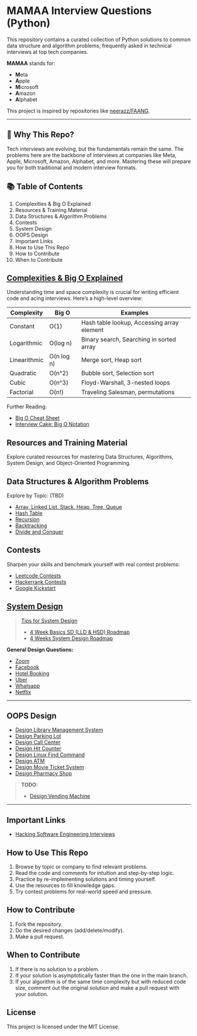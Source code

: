 # MAMAA Interview Questions (Python)

This repository contains a curated collection of Python solutions to common data structure and algorithm problems, frequently asked in technical interviews at top tech companies.

**MAMAA** stands for:

*   **M**eta
*   **A**pple
*   **M**icrosoft
*   **A**mazon
*   **A**lphabet

This project is inspired by repositories like [neerazz/FAANG](https://github.com/neerazz/FAANG).

---

## 🚀 Why This Repo?

Tech interviews are evolving, but the fundamentals remain the same. The problems here are the backbone of interviews at companies like Meta, Apple, Microsoft, Amazon, Alphabet, and more. Mastering these will prepare you for both traditional and modern interview formats.

## 📚 Table of Contents

1. Complexities & Big O Explained
2. Resources & Training Material
3. Data Structures & Algorithm Problems
4. Contests
5. System Design
6. OOPS Design
7. Important Links
8. How to Use This Repo
9. How to Contribute
10. When to Contribute

## [Complexities & Big O Explained](https://www.bigocheatsheet.com/)

Understanding time and space complexity is crucial for writing efficient code and acing interviews. Here’s a high-level overview:

| Complexity | Big O | Examples |
|------------|-------|----------|
| Constant   | O(1)  | Hash table lookup, Accessing array element |
| Logarithmic| O(log n) | Binary search, Searching in sorted array |
| Linearithmic| O(n log n) | Merge sort, Heap sort |
| Quadratic  | O(n^2) | Bubble sort, Selection sort |
| Cubic      | O(n^3) | Floyd-Warshall, 3-nested loops |
| Factorial  | O(n!)  | Traveling Salesman, permutations |

Further Reading:

- [Big O Cheat Sheet](https://www.bigocheatsheet.com/)
- [Interview Cake: Big O Notation](https://www.interviewcake.com/article/python/big-o-notation-time-and-space-complexity)

## Resources and Training Material

Explore curated resources for mastering Data Structures, Algorithms, System Design, and Object-Oriented Programming.

## Data Structures & Algorithm Problems

Explore by Topic: (TBD)

- [Array, Linked List, Stack, Heap, Tree, Queue](./Arrays)
- [Hash Table](./Hash_Tables)
- [Recursion](./Recursion_and_Backtracking)
- [Backtracking](./Recursion_and_Backtracking)
- [Divide and Conquer](./Dynamic_Programming)

## Contests

Sharpen your skills and benchmark yourself with real contest problems:

- [Leetcode Contests](https://leetcode.com/contest/)
- [Hackerrank Contests](https://www.hackerrank.com/contests)
- [Google Kickstart](https://codingcompetitions.withgoogle.com/kickstart)

## [System Design](https://github.com/neerazz/faang-system-design/blob/master/README.md)
> [Tips for System Design](https://github.com/neerazz/faang-system-design/blob/master/Tips_for_system_design.md)
> - [4 Week Basics SD (LLD & HSD) Roadmap](https://github.com/neerazz/faang-system-design/blob/master/4%20Weeks%20basics%20SD.md)
> - [4 Weeks System Design Roadmap](https://github.com/neerazz/faang-system-design/blob/master/4%20week%20system%20design%20plan.md)

**General Design Questions:**
- [Zoom](https://github.com/neerazz/faang-system-design/blob/master/Resources/architecture-diagrams/Zoom%20System%20Design.png)
- [Facebook](https://github.com/neerazz/faang-system-design/blob/master/Resources/architecture-diagrams/Facebook%20System%20Design.png)
- [Hotel Booking](https://github.com/neerazz/faang-system-design/blob/master/Resources/architecture-diagrams/Hoel%20Booking%20System.png)
- [Uber](https://github.com/neerazz/faang-system-design/blob/master/Resources/architecture-diagrams/Uber%20System%20Design.png)
- [Whatsapp](https://github.com/neerazz/faang-system-design/blob/master/Resources/architecture-diagrams/Whatsapp%20System%20design.png)
- [Netflix](https://github.com/neerazz/faang-system-design/blob/master/Resources/architecture-diagrams/Video%20Streaming%20Platform.png)

---


## OOPS Design

- [Design Library Management System](https://github.com/neerazz/faang-system-design/tree/master/oops/designs/libraryManagment)
- [Design Parking Lot](https://github.com/neerazz/faang-system-design/blob/master/oops/designs/parkinglot)
- [Design Call Center](https://github.com/neerazz/faang-system-design/blob/master/oops/designs/callCenter/CallCenter.java)
- [Design Hit Counter](https://github.com/neerazz/faang-system-design/blob/master/oops/designs/DesignHitCounter.java)
- [Design Linux Find Command](https://github.com/neerazz/faang-system-design/blob/master/oops/designs/LinuxFindFilter.java)
- [Design ATM](https://github.com/neerazz/faang-system-design/tree/master/oops/designs/atm)
- [Design Movie Ticket System](https://github.com/neerazz/faang-system-design/tree/master/oops/designs/movieTicketSystem)
- [Design Pharmacy Shop](https://github.com/neerazz/faang-system-design/tree/master/oops/designs/pharmacyshop)

> **TODO:**
> - [Design Vending Machine](https://leetcode.com/discuss/interview-question/982302/FANNG-question-OOP-please-post-your-solutions-to-this)

---

## Important Links

- [Hacking Software Engineering Interviews](https://github.com/neerazz/FAANG/blob/master/ImportantLinks.md#hacking-software-engineering-interviews)

## How to Use This Repo

1. Browse by topic or company to find relevant problems.
2. Read the code and comments for intuition and step-by-step logic.
3. Practice by re-implementing solutions and timing yourself.
4. Use the resources to fill knowledge gaps.
5. Try contest problems for real-world speed and pressure.

## How to Contribute

1. Fork the repository.
2. Do the desired changes (add/delete/modify).
3. Make a pull request.

## When to Contribute

1. If there is no solution to a problem.
2. If your solution is asymptotically faster than the one in the main branch.
3. If your algorithm is of the same time complexity but with reduced code size, comment out the original solution and make a pull request with your solution.

## License

This project is licensed under the MIT License.